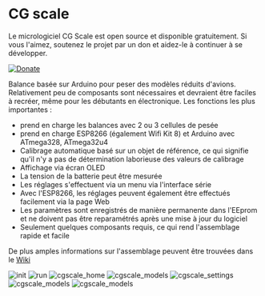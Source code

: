 # CG scale

Le micrologiciel CG Scale est open source et disponible gratuitement. Si vous l'aimez, soutenez le projet par un don et aidez-le à continuer à se développer.

[![Donate](https://github.com/nightflyer88/CG_scale/blob/master/Doc/img/Paypal.png)](https://www.paypal.com/cgi-bin/webscr?cmd=_s-xclick&hosted_button_id=R69PMKTCXQBUU&source=url)

Balance basée sur Arduino pour peser des modèles réduits d'avions. Relativement peu de composants sont nécessaires et devraient être faciles à recréer, même pour les débutants en électronique.
Les fonctions les plus importantes :

- prend en charge les balances avec 2 ou 3 cellules de pesée
- prend en charge ESP8266 (également Wifi Kit 8) et Arduino avec ATmega328, ATmega32u4
- Calibrage automatique basé sur un objet de référence, ce qui signifie qu'il n'y a pas de détermination laborieuse des valeurs de calibrage
- Affichage via écran OLED
- La tension de la batterie peut être mesurée
- Les réglages s'effectuent via un menu via l'interface série
- Avec l'ESP8266, les réglages peuvent également être effectués facilement via la page Web
- Les paramètres sont enregistrés de manière permanente dans l'EEprom et ne doivent pas être reparamétrés après une mise à jour du logiciel
- Seulement quelques composants requis, ce qui rend l'assemblage rapide et facile

De plus amples informations sur l'assemblage peuvent être trouvées dans le [Wiki](https://github.com/nightflyer88/CG_scale/wiki)

![init](https://github.com/nightflyer88/CG_scale/blob/master/Doc/img/cgScale_init.jpeg)
![run](https://github.com/nightflyer88/CG_scale/blob/master/Doc/img/cgScale.jpeg)
![cgscale_home](https://github.com/nightflyer88/CG_scale/blob/master/Doc/img/cgscale_home.png)
![cgscale_models](https://github.com/nightflyer88/CG_scale/blob/master/Doc/img/cgscale_models.png)
![cgscale_settings](https://github.com/nightflyer88/CG_scale/blob/master/Doc/img/cgscale_settings.png)
![cgscale_models](https://github.com/nightflyer88/CG_scale/blob/master/Doc/img/CG_Scale_wood.jpeg)
![cgscale_models](https://github.com/nightflyer88/CG_scale/blob/master/Doc/img/CG_Scale_ASW20.jpeg)
